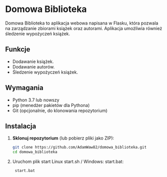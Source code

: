 # Domowa Biblioteka

Domowa Biblioteka to aplikacja webowa napisana w Flasku, która pozwala na zarządzanie zbiorami książek oraz autorami. Aplikacja umożliwia również śledzenie wypożyczeń książek.

## Funkcje

- Dodawanie książek.
- Dodawanie autorów.
- Śledzenie wypożyczeń książek.

## Wymagania

- Python 3.7 lub nowszy
- pip (menedżer pakietów dla Pythona)
- Git (opcjonalnie, do klonowania repozytorium)

## Instalacja

1. **Sklonuj repozytorium** (lub pobierz pliki jako ZIP):

   ```bash
   git clone https://github.com/AdamWaw82/domowa_biblioteka.git
   cd domowa_biblioteka
   
2. Uruchom plik start Linux start.sh / Windows: start.bat:

   ```bash
    start.bat